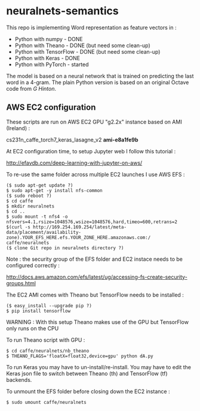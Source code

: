 # neuralnets-semantics

This repo is implementing Word representation as feature vectors in :

* Python with numpy - DONE
* Python with Theano - DONE (but need some clean-up)
* Python with TensorFlow - DONE (but need some clean-up)
* Python with Keras - DONE
* Python with PyTorch - started


The model is based on a neural network that is trained on predicting the last word in a 4-gram.
The plain Python version is based on an original Octave code from *G Hinton*.



## AWS EC2 configuration

These scripts are run on AWS EC2 GPU "g2.2x" instance based on AMI (Ireland) :
    
cs231n_caffe_torch7_keras_lasagne_v2 **ami-e8a1fe9b**
    
At EC2 configuration time, to setup Jupyter web I follow this tutorial :
    
http://efavdb.com/deep-learning-with-jupyter-on-aws/
    
To re-use the same folder across multiple EC2 launches I use AWS EFS :
```
($ sudo apt-get update ?)
$ sudo apt-get -y install nfs-common
($ sudo reboot ?)
$ cd caffe
$ mkdir neuralnets
$ cd ..
$ sudo mount -t nfs4 -o nfsvers=4.1,rsize=1048576,wsize=1048576,hard,timeo=600,retrans=2 $(curl -s http://169.254.169.254/latest/meta-data/placement/availability-zone).YOUR_EFS_HERE.efs.YOUR_ZONE_HERE.amazonaws.com:/ caffe/neuralnets
($ clone Git repo in neuralnets directory ?)
```
Note : the security group of the EFS folder and EC2 instace needs to be configured correctly :

http://docs.aws.amazon.com/efs/latest/ug/accessing-fs-create-security-groups.html


The EC2 AMI comes with Theano but TensorFlow needs to be installed :
```
($ easy_install --upgrade pip ?)
$ pip install tensorflow
```


WARNING : With this setup Theano makes use of the GPU but TensorFlow only runs on the CPU


To run Theano script with GPU :
```
$ cd caffe/neuralnets/nb_theano
$ THEANO_FLAGS='floatX=float32,device=gpu' python dA.py
```


To run Keras you may have to un-install/re-install.
You may have to edit the Keras json file to switch between Theano (th) and TensorFlow (tf) backends.


To unmount the EFS folder before closing down the EC2 instance :
```
$ sudo umount caffe/neuralnets
```
